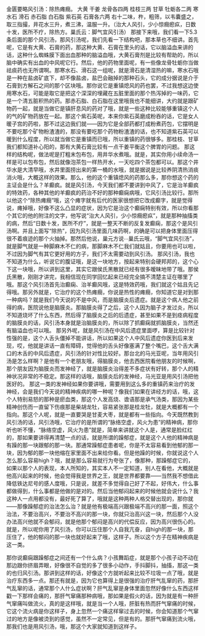 金匮要略风引汤：除热瘫癎。
大黄  干姜  龙骨各四两  桂枝三两  甘草  牡蛎各二两  寒水石  滑石  赤石脂  白石脂  紫石英  石膏各六两
右十二味，杵，粗筛，以韦囊盛之，取三指撮，井花水三升，煮三沸，温服一升。（治大人风引，少小惊癎瘛疭，日数十发，医所不疗，除热方。巢氏云：脚气宜风引汤）
那接下来哦，我们看一下5.3条后面的那个风引汤，那风引汤呢，我们先看一下结构吧，那本草也不细讲。首先呢，它是有大黄、石膏的药，那这种大黄、石膏在里头的话，它以脑溢血来讲的话，这种什么蜘蛛膜下面出血那种的脑溢血哦，大黄石膏剂是比较有帮助的，所以脑中确实有出血的中风呢它行。然后，他的药物里面呢，有一些像龙骨牡蛎你当做祛痰药也无所谓啊。那寒水石、滑石这一组呢，就是滑石是清湿热的嘛，寒水石哦是一种在盐卤矿底下，却不像盐卤，盐巴会融掉的那种石头，它的成分据说是介于石膏到方解石之间的那个区块哦。那你说它是重镇熄风的药也罢，不过我想这边使用寒水石，可能是取它是把这个深深的埋藏在五脏里面的那个热泻掉的一味药，它是一个清五脏积热的药。那赤石脂、白石脂在这里哦我也不能细讲，大约就是跟矿物药一起，就是当做它是镇肝息风的药对了哦，就是一些这种比较能够重镇这个人的气的矿物药放在一起。那这个紫石英呢，本来你紫石英磨成粉吞的话，它是女人暖子宫的药啦，那不过这边我们就——因为它是全部药都打成粉煮药包，它摆明是不要吃那个矿物粉渣渣的，那没有要吃那个药物粉渣渣的话，也不知道紫石英可以暖到什么程度，所以就当做它是重镇而已哦，所以重镇的药很够多。那桂枝、甘草我们都知道补心阳的，那有大黄石膏比较有一点干姜平衡这个脾胃的问题。
那这样的结构呢，做法呢是打粗末包布包，用井华水煮哦。就是，其实你用小续命汤一样是可以包布包，然后就像泡茶包一样热开水，一天吃四个茶包都可以。那这个井华水是大清早哦，水井里面捞出来的第一桶的水哦，就是据说是比较养阴清热消痰消火哦，大概这样的效果。那么，他的这个重镇熄风的药那么多，那你想这个药的主证会是什么？羊癫疯。就是风引汤，今天我们都不要讲到中风了，它是治羊癫疯的特效药，各种其他的羊癫疯的药治不好的那种癫痫病哦，它风引汤比较行。那所以他这个“除热瘫癎”哦，这个瘫字就有后代的医家很想把它改成癫字，就是觉得说，瘫掉哦，好像不这么凸显的症状，因为它是治这个癫痫特别有效，所以你看那个其它的他的附注的文字，他写说“治大人风引，少小惊癎瘛疭”，就是那种抽搐类的病，然后“日数十发，医所不疗”，就是一整天不断的反复发癫痫，那这个是风引汤啊。并且上面写“除热”，因为风引汤里面几味药啊，的确是可以把身体里面压得很不着痕迹的那个火抽掉。那然后他说，巢元方说∙∙∙巢氏云哦，“脚气宜风引汤”，就是脚气就是一种脚麻木不仁的病，那脚麻木不仁我们就姑且，你要用也可以啦，不过因为脚气有其它更好用的方子，我们不太需要动到风引汤。
那风引汤，我也不知道为什么，听说它的腹证哦，是这一块地方，按起来特别会硬邦邦的，这个心下这一块哦，所以讲到这里，其实它跟侯氏黑散就已经有很多暧昧地带了哦。那侯氏黑散，刚刚才讲完，我相信现在同学回忆起来已经完全搞不清楚主证在哪里了哦。那这个风引汤首先治癫痫、治羊癫风哦，这是特效药哦，我们就这个姑且先记得哦。那另外就是，它治疗的这个热瘫癎，你说是热性的瘫癎，你知道它是对到那一种病吗？就是我们今天说的不是中风，而是脑膜炎后遗症。就是这个病人他之前得的病，医院说他是脑膜炎。那脑膜炎得了之后，这个人因为脑子才发过炎，所以不知道烧坏了什么东西，然后得了脑膜炎之后的后遗症，甚至如果不是到痉病程度的脑膜炎的话，风引汤本身就是治脑膜炎的，所以除了抓癫痫就抓脑膜炎，当然还有脑溢血也可以哦。
那另外呢，就是风引汤在中风后遗症里面啰，算是比较针对性强的是，这个人舌头僵掉不能讲话，所以如果这个人中风后遗症你医到后来发现，哎，他就是讲话一直有障碍，觉得他的舌头好像塞满了整个嘴巴，这个舌大满口的木舌的中风后遗症，风引汤的针对性比较好。那台北的马光亚呢，当年用风引汤是怎么样啊？是他有一个老朋友哦，得脑膜炎，他去西医院看他朋友的时候啊，那个朋友因为脑膜炎而发神经了，就是脑膜炎治得差不多症状有好转，那个人的精神状况非常的不稳定。那这样的话哦，脑膜炎后的发神经，马光亚是用风引汤把他医好的。
那这一类的发神经如果你要讲哦，需要用到这么多的重镇药来治疗的发神经，会是我们今天说的精神疾病的哪一种呢？像我们如果在讲经方的话，哦，这个人特别易怒的那种是瘀血类，那这个人发高烧、谵语那是承气汤类，那因为某些精神创伤而一直留下伤痕那是柴胡龙牡，容易紧张那是桂龙牡，就是大概都有一个指向。那这个人呢，就是一直要哭是甘麦大枣，就是都有一些指向。今天既然教到风引汤的话，风引汤哦，它治疗的是所谓的“脉络空虚，风火为患”的精神病，那你听也听不懂，“脉络空虚，风火为患”就是，简单来讲就这个人是，通常是脸红红的，那如果要讲得再清楚一点的话，就是所谓的躁郁症，就是这个人他的精神病是有躁的那一块跟郁的那一块。那通常躁郁症患者呢，你是不太容易看到他郁的那一块，因为郁的那一块他缩在家里面不出来给你看。但是他躁的时候，你就说这个人怎么那么容易high？哦，就是那么容易就行为夸张了，像那种，那躁郁症它的，如果以那个人的表现，本人所知的，其实本人不一定知道，别人在看他，大概就是他高兴起来的时候，他会觉得我是世界之王，就是世界都要靠——当然我不想借此降低铁达尼号的感人度哦，只是说，就差不多觉得自己好了不起，好伟大，什么事都做得到，什么事都是他做的是对的。然后当他郁闷起来的时候他就会说什么？我这种人一点用都没有，最好死了算了，哦就是这种两种人格交替出现的，那你就——那像躁郁症的治法怎么治？就是他有极端高兴跟极端不高兴的那一面，照这个治法，不要治高兴，不要治不高兴的那一块，你就只治高兴这一块，然后那个人没办法高兴他就不会郁闷，就是他那个郁闷是高兴的代偿反应，因为高兴很伤心的。就是，所以呢你用了风引汤，你可以压住那个人自我亢奋，自high的那一块，那压住了，他的郁闷的那一块也就好起来了哦，这样子。所以这个方子在精神疾病是这一类。

那你说癫痫跟躁郁症之间还有一个什么病？小孩舞蹈症，就是那个小孩子动不动在那边跟你挤眉弄眼，好像很不自觉的多了很多小动作，手抖脚抖，抽搐，那这一类的也归风引汤。那讲到这样的话，好像这个方就听起来比较不垃圾一点了哦，就是治疗东西多一点。那还有就是，因为它也算得上是很强的治疗肝气乱窜的药，那肝气乱窜的话，通常那个人什么症状啊？肝气乱窜是身体里面忽然好像什么东西这样戳一下那样会痛的，那肝气窜痛那种病哦，那如果是假火的话，因为就是有一种肝气窜痛叫做流火，真的是这样哦，就是当一个人哦，肝脏有热而肝气窜痛的时候，它这个流火病是你这样子，身上忽然一个痛这样窜过去的时候，你会知道那个气窜过的地方是像被烫到的感觉，虽然不一定常见，但是有的。那肝气窜痛到流火哦，那我们也是用风引汤，哦，那这个大家就知道到这样子。

